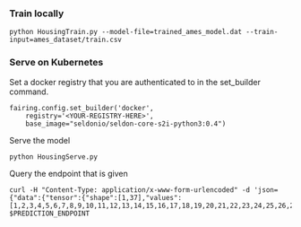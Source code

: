 ### Train locally

```
python HousingTrain.py --model-file=trained_ames_model.dat --train-input=ames_dataset/train.csv
```

### Serve on Kubernetes

Set a docker registry that you are authenticated to in the set_builder command.

```
fairing.config.set_builder('docker',
    registry='<YOUR-REGISTRY-HERE>',
    base_image="seldonio/seldon-core-s2i-python3:0.4")
```

Serve the model

```
python HousingServe.py
```

Query the endpoint that is given

```
curl -H "Content-Type: application/x-www-form-urlencoded" -d 'json={"data":{"tensor":{"shape":[1,37],"values":[1,2,3,4,5,6,7,8,9,10,11,12,13,14,15,16,17,18,19,20,21,22,23,24,25,26,27,28,29,30,31,32,33,34,35,36,37]}}}' $PREDICTION_ENDPOINT
```
